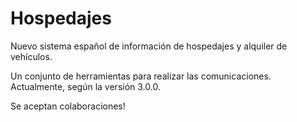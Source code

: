 # Hospedajes
Nuevo sistema español de información de hospedajes y alquiler de vehículos.

Un conjunto de herramientas para realizar las comunicaciones. Actualmente, según la versión 3.0.0.

Se aceptan colaboraciones!


